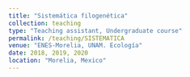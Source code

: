```yaml
---
title: "Sistemática filogenética"
collection: teaching
type: "Teaching assistant, Undergraduate course"
permalink: /teaching/SISTEMATICA
venue: "ENES-Morelia, UNAM. Ecología"
date: 2018, 2019, 2020
location: "Morelia, Mexico"
---
```

